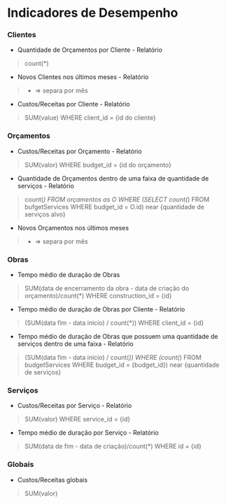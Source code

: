 # Indicadores de Desempenho

### Clientes

- Quantidade de Orçamentos por Cliente - Relatório
> count(*)

- Novos Clientes nos últimos meses - Relatório
> * => separa por mês

- Custos/Receitas por Cliente - Relatório
> SUM(value) WHERE client_id = {id do cliente}

### Orçamentos

- Custos/Receitas por Orçamento - Relatório
> SUM(valor) WHERE budget_id = {id do orçamento}

- Quantidade de Orçamentos dentro de uma faixa de quantidade de serviços - Relatório
> count(*) FROM orçamentos as O WHERE (SELECT count(*) FROM bufgetServices WHERE budget_id = O.id) near {quantidade de serviços alvo}

- Novos Orçamentos nos últimos meses
> * => separa por mês

### Obras

- Tempo médio de duração de Obras
> SUM(data de encerramento da obra - data de criação do orçamento)/count(*) WHERE construction_id = {id}

- Tempo médio de duração de Obras por Cliente - Relatório
> (SUM(data fim - data inicio) / count(*)) WHERE client_id = {id}

- Tempo médio de duração de Obras que possuem uma quantidade de serviços dentro de uma faixa - Relatório
> (SUM(data fim - data inicio) / count(*)) WHERE (count(*) FROM budgetServices WHERE budget_id = {budget_id}) near {quantidade de serviços}

### Serviços

- Custos/Receitas por Serviço - Relatório
> SUM(valor) WHERE service_id = {id}

- Tempo médio de duração por Serviço - Relatório
> SUM(data de fim - data de criação)/count(*) WHERE id = {id}

### Globais

- Custos/Receitas globais
> SUM(valor)
